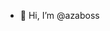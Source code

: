 - 👋 Hi, I’m @azaboss
<!---
azaboss/azaboss is a ✨ special ✨ repository because its `README.md` (this file) appears on your GitHub profile.
You can click the Preview link to take a look at your changes.
--->
